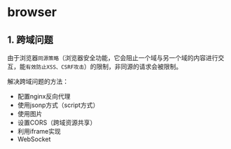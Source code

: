 # browser

## 1. 跨域问题

由于浏览器`同源策略`（浏览器安全功能，它会阻止一个域与另一个域的内容进行交互，能`有效防止XSS、CSRF攻击`）的限制，非同源的请求会被限制。

解决跨域问题的方法：

- 配置nginx反向代理
- 使用jsonp方式（script方式）
- 使用图片
- 设置CORS（跨域资源共享）
- 利用iframe实现
- WebSocket